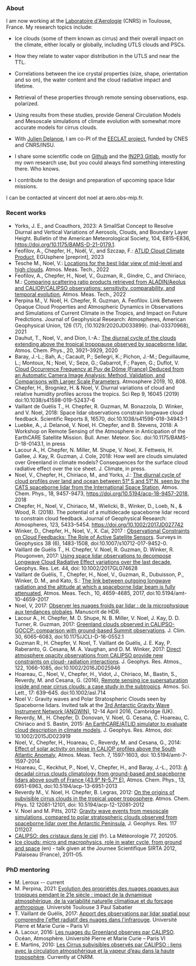 ### About

I am now working at the [Laboratoire d'Aerologie](http://www.aero.obs-mip.fr) (CNRS) in Toulouse, France. My research topics include:

* Ice clouds (some of them known as cirrus) and their overall impact on the climate, either locally or globally, including UTLS clouds and PSCs.
* How they relate to water vapor distribution in the UTLS and near the TTL.
* Correlations between the ice crystal properties (size, shape, orientation and so on), the water content and the cloud radiative impact and lifetime.
* Retrieval of these properties through remote sensing observations, esp. polarized.
* Using results from these studies, provide General Circulation Models and Mesoscale simulations of climate evolution with somewhat more accurate models for cirrus clouds.

* With [Julien Delanoe](http://www.latmos.ipsl.fr/index.php/fr/annuaire/2015?task=view), I am co-PI of the [EECLAT project](http://eeclat.ipsl.jussieu.fr), funded by CNES and CNRS/INSU.
* I share some scientific code on [Github](https://github.com/vnoel) and the [IN2P3 Gitlab](https://gitlab.in2p3.fr/vincent.noel), mostly for my own research use, but you could always find something interesting there. Who knows.
* I contribute to the design and preparation of upcoming space lidar missions.

I can be contacted at vincent dot noel at aero.obs-mip.fr.


### Recent works

* Yorks, J. E., and Coauthors, 2023: A SmallSat Concept to Resolve Diurnal and Vertical Variations of Aerosols, Clouds, and Boundary Layer Height. Bulletin of the American Meteorological Society, 104, E815–E836, https://doi.org/10.1175/BAMS-D-21-0179.1.
* Feofilov, A., Chepfer, H., Noël, V., and Szczap, F.: [ATLID Cloud Climate Product](https://doi.org/10.5194/egusphere-2022-1187), EGUsphere [preprint], 2023
* Tesche M., Noel, V.:  [Locations for the best lidar view of mid-level and high clouds](https://doi.org/10.5194/amt-2022-34). Atmos. Meas. Tech., 2022
* Feofilov, A., Chepfer, H., Noel, V., Guzman, R., Gindre, C., and Chiriaco, M.: [Comparing scattering ratio products retrieved from ALADIN/Aeolus and CALIOP/CALIPSO observations: sensitivity, comparability, and temporal evolution](https://doi.org/10.5194/amt-2021-96), Atmos. Meas. Tech., 2022
* Perpina M., V. Noël, H. Chepfer, R. Guzman, A. Feofilov. Link Between Opaque Cloud Properties and Atmospheric Dynamics in Observations and Simulations of Current Climate in the Tropics, and Impact on Future Predictions. Journal of Geophysical Research: Atmospheres, American Geophysical Union, 126 (17), ⟨10.1029/2020JD033899⟩. ⟨hal-03370968⟩, 2021
* Dauhut, T., Noel, V., and Dion, I.-A.: [The diurnal cycle of the clouds extending above the tropical tropopause observed by spaceborne lidar](https://doi.org/10.5194/acp-20-3921-2020), Atmos. Chem. Phys., 20, 3921–3929, 2020
* Baray, J.-L.; Bah, A.; Cacault, P.; Sellegri, K.; Pichon, J.-M.; Deguillaume, L.; Montoux, N.; Noel, V.; Seze, G.; Gabarrot, F.; Payen, G.; Duflot, V. [Cloud Occurrence Frequency at Puy de Dôme (France) Deduced from an Automatic Camera Image Analysis: Method, Validation, and Comparisons with Larger Scale Parameters](https://doi.org/10.3390/atmos10120808). Atmosphere 2019, 10, 808. 
* Chepfer, H., Brogniez, H. & Noel, V. Diurnal variations of cloud and relative humidity profiles across the tropics. Sci Rep 9, 16045 (2019) doi:10.1038/s41598-019-52437-6
* Vaillant de Guélis T., H. Chepfer, R. Guzman, M. Bonazzola, D. Winker, and V. Noel, 2018: Space lidar observations constrain longwave cloud feedback. Scientific Reports 8, 16570, doi:10.1038/s41598-018-34943-1
* Luebke, A., J. Delanoë, V. Noel, H. Chepfer, and B. Stevens, 2018: A Workshop on Remote Sensing of the Atmosphere in Anticipation of the EarthCARE Satellite Mission. Bull. Amer. Meteor. Soc. doi:10.1175/BAMS-D-18-0143.1, in press
* Lacour A., H. Chepfer, N. Miller, M. Shupe, V. Noel, X. Fettweis, H. Gallee, J. Kay, R. Guzman,  J. Cole, 2018: How well are clouds simulated over Greenland in climate models? Consequences for the surface cloud radiative effect over the ice sheet. J. Climate, in press.
* Noel, V., Chepfer, H., Chiriaco, M., and Yorks, J.: [The diurnal cycle of cloud profiles over land and ocean between 51° S and 51° N, seen by the CATS spaceborne lidar from the International Space Station](https://doi.org/10.5194/acp-18-9457-2018), Atmos. Chem. Phys., 18, 9457-9473, https://doi.org/10.5194/acp-18-9457-2018, 2018
* Chepfer, H., Noel, V., Chiriaco, M., Wielicki, B., Winker, D., Loeb, N., & Wood, R. (2018). The potential of a multidecade spaceborne lidar record to constrain cloud feedback. Journal of Geophysical Research: Atmospheres, 123, 5433–5454. https://doi.org/10.1002/2017JD027742
* Winker, D., Chepfer, H., Noel, V., X. Cai, 2017 : [Observational Constraints on Cloud Feedbacks: The Role of Active Satellite Sensors](https://doi.org/10.1007/s10712-017-9452-0). Surveys in Geophysics 38 (6), 1483-1508, doi:10.1007/s10712-017-9452-0.  
* Vaillant de Guélis T., H. Chepfer, V. Noel, R. Guzman, D. Winker, R. Plougonven, 2017: [Using space lidar observations to decompose Longwave Cloud Radiative Effect variations over the last decade](http://onlinelibrary.wiley.com/doi/10.1002/2017GL074628/abstract;jsessionid=89BA0B14C066CA6B021395D1D29BAF24.f03t03), Geophys. Res. Let. 44, doi: 10.1002/2017GL074628
* Vaillant de Guélis, T., Chepfer, H., Noel, V., Guzman, R., Dubuisson, P., Winker, D. M., and Kato, S.: [The link between outgoing longwave radiation and the altitude at which a spaceborne lidar beam is fully attenuated](https://doi.org/10.5194/amt-10-4659-2017), Atmos. Meas. Tech., 10, 4659-4685, 2017, doi:10.5194/amt-10-4659-2017
* Noel, V, 2017: [Observer les nuages froids par lidar : de la microphysique aux tendances globales](https://hal.archives-ouvertes.fr/tel-01831155). Manuscrit de HDR.
* Lacour A., H. Chepfer, M. D. Shupe, N. B. Miller, V. Noel, J. Kay, D. D. Turner, R. Guzman, 2017: [Greenland clouds observed in CALIPSO-GOCCP: comparison with ground-based Summit observations](https://doi.org/10.1175/JCLI-D-16-0552.1). J. Clim. 30, 6065-6083, doi:10.1175/JCLI-D-16-0552.1 
* Guzman R., H. Chepfer, V. Noel, T. Vaillant de Guélis, J. E. Kay, P. Raberanto, G. Cesana, M. A. Vaughan, and D. M. Winker, 2017: [Direct atmosphere opacity observations from CALIPSO provide new constraints on cloud- radiation interactions](http://onlinelibrary.wiley.com/doi/10.1002/2016JD025946/abstract). J. Geophys. Res. Atmos., 122, 1066-1085, doi:10.1002/2016JD025946
* Hoareau, C., Noel, V., Chepfer, H., Vidot, J., Chiriaco, M., Bastin, S., Reverdy, M. and Cesana, G. (2016), [Remote sensing ice supersaturation inside and near cirrus clouds: a case study in the subtropics](http://onlinelibrary.wiley.com/doi/10.1002/asl.714/abstract). Atmos. Sci. Lett., 17: 639–645. doi:10.1002/asl.714
* Noel V.: Gravity waves and Polar Stratospheric Clouds seen by Spaceborne lidars. Invited talk at the [3rd Antarctic Gravity Wave Instrument Network (ANGWIN)](https://www.bas.ac.uk/event/3rd-international-antarctic-gravity-wave-instrument-network-angwin-science-workshop/), 12-14 April 2016, Cambridge (UK).
* Reverdy, M., H. Chepfer, D. Donovan, V. Noel, G. Cesana, C. Hoareau, C. Chiriaco and S. Bastin, 2015: [An EarthCARE/ATLID simulator to evaluate cloud description in climate models](http://onlinelibrary.wiley.com/doi/10.1002/2015JD023919/abstract). J. Geophys. Res. Atmos, doi: 10.1002/2015JD023919
* Noel, V., Chepfer, H., Hoareau, C., Reverdy, M. and Cesana, G., 2014: [Effect of solar activity on noise in CALIOP profiles above the South Atlantic Anomaly](http://www.atmos-meas-tech.net/7/1597/2014/amt-7-1597-2014.html), Atmos. Meas. Tech. 7, 1597-1603, doi: 10.5194/amt-7-1597-2014
* Hoareau, C., Keckhut, P., Noel, V., Chepfer, H., and Baray, J.-L., 2013: [A decadal cirrus clouds climatology from ground-based and spaceborne lidars above south of France (43.9° N–5.7° E)](http://www.atmos-chem-phys.net/13/6951/2013/acp-13-6951-2013.html), Atmos. Chem. Phys., 13, 6951-6963, doi:10.5194/acp-13-6951-2013
* Reverdy M., V. Noel, H. Chepfer, B. Legras, 2012: [On the origins of subvisible cirrus clouds in the tropical upper troposphere](http://www.atmos-chem-phys.net/12/12081/2012/acp-12-12081-2012.html). Atmos. Chem. Phys. 12 12081-12101, doi: 10.5194/acp-12-12081-2012
* V. Noel and M. Pitts, 2012: [Gravity wave events from mesoscale simulations, compared to polar stratospheric clouds observed from spaceborne lidar over the Antarctic Peninsula](http://www.agu.org/pubs/crossref/2012/2011JD017318.shtml), J. Geophys. Res. 117 D11207.
* [CALIPSO: des cristaux dans le ciel](http://www.lmd.polytechnique.fr/~noel/Files/Noel2012LaMeteo.pdf) (fr). La Météorologie 77, 201205.
* [Ice clouds: micro and macrophysics, role in water cycle, from ground and space](http://www.lmd.polytechnique.fr/~noel/talks/Noel_JSS2012.pdf) (en) - talk given at the Journee Scientifique SIRTA 2012, Palaiseau (France), 2011-05.


### PhD mentoring

* M. Leroux -- current
* M. Perpina, 2021: [Evolution des propriétés des nuages opaques aux tropiques pendant le 21e siècle : impact de la dynamique atmosphérique, de la variabilité naturelle climatique et du forçage anthropique](https://theses.hal.science/tel-03602669v1). Université Toulouse 3 Paul Sabatier
* T. Vaillant de Guélis, 2017: [Apport des observations par lidar spatial pour comprendre l'effet radiatif des nuages dans l'infrarouge](https://tel.archives-ouvertes.fr/tel-01760630). Université Pierre et Marie Curie – Paris VI
* A. Lacour, 2016: [Les nuages du Groenland observes par CALIPSO](https://tel.archives-ouvertes.fr/tel-01506120v2/). Océan, Atmosphère. Université Pierre et Marie Curie – Paris VI 
* E. Martins, 2010: [Les Cirrus subvisibles observés par CALIPSO : liens avec la circulation atmosphérique et la vapeur d’eau dans la haute troposphère](http://www.lmd.polytechnique.fr/~intro/Files/2010-These_Martins.pdf). Currently at CNRM.
